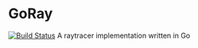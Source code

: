 # GoRay
[![Build Status](https://travis-ci.org/Szeliga/goray.svg?branch=master)](https://travis-ci.org/Szeliga/goray)
A raytracer implementation written in Go
